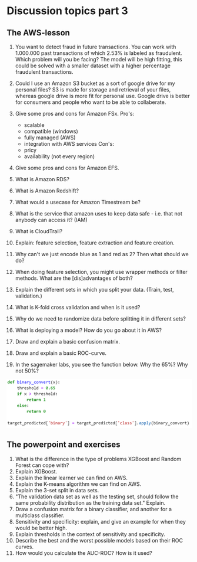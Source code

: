 # Discussion topics part 3

## The AWS-lesson

1. You want to detect fraud in future transactions. You can work with 1.000.000 past transactions of which 2.53% is labeled as fraudulent. Which problem will you be facing?
The model will be high fitting, this could be solved with a smaller dataset with a higher percentage fraudulent transactions.

1. Could I use an Amazon S3 bucket as a sort of google drive for my personal files?
S3 is made for storage and retrieval of your files, whereas google drive is more fit for personal use. Google drive is better for consumers and people who want to be able to collaberate.

1. Give some pros and cons for Amazon FSx.
Pro's:
    - scalable
    - compatible (windows)
    - fully managed (AWS)
    - integration with AWS services
Con's:
    - pricy
    - availability (not every region)

1. Give some pros and cons for Amazon EFS.
1. What is Amazon RDS?
1. What is Amazon Redshift?
1. What would a usecase for Amazon Timestream be?
1. What is the service that amazon uses to keep data safe - i.e. that not anybody can access it? (IAM)
1. What is CloudTrail?
1. Explain: feature selection, feature extraction and feature creation.
1. Why can't we just encode blue as 1 and red as 2? Then what should we do?
1. When doing feature selection, you might use wrapper methods or filter methods. What are the [dis]advantages of both?
1. Explain the different sets in which you split your data. (Train, test, validation.)
1. What is K-fold cross validation and when is it used?
1. Why do we need to randomize data before splitting it in different sets?
1. What is deploying a model? How do you go about it in AWS?
1. Draw and explain a basic confusion matrix.
1. Draw and explain a basic ROC-curve.
1. In the sagemaker labs, you see the function below. Why the 65%? Why not 50%?

![](files/2023-06-14-10-47-05.png)


## The powerpoint and exercises

1. What is the difference in the type of problems XGBoost and Random Forest can cope with?
1. Explain XGBoost.
1. Explain the linear learner we can find on AWS.
1. Explain the K-means algorithm we can find on AWS.
1. Explain the 3-set split in data sets.
1. "The validation data set as well as the testing set, should follow the same probability distribution as the training data set." Explain.
1. Draw a confusion matrix for a binary classifier, and another for a multiclass classifier.
1. Sensitivity and specificity: explain, and give an example for when they would be better high.
1. Explain thresholds in the context of sensitivity and specificity.
1. Describe the best and the worst possible models based on their ROC curves.
1. How would you calculate the AUC-ROC? How is it used?
